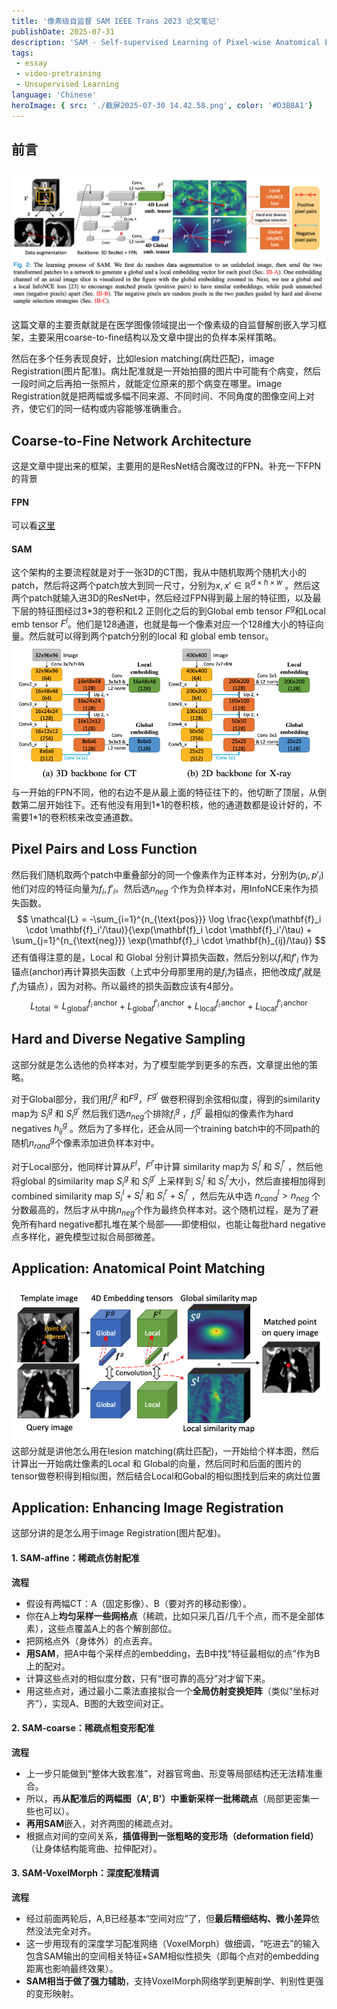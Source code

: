 ```yaml
---
title: '像素级自监督 SAM IEEE Trans 2023 论文笔记'
publishDate: 2025-07-31
description: 'SAM - Self-supervised Learning of Pixel-wise Anatomical Embeddings in Radiological Images'
tags:
 - essay
 - video-pretraining
 - Unsupervised Learning
language: 'Chinese'
heroImage: { src: './截屏2025-07-30 14.42.58.png', color: '#D3B8A1'}
---
```


## 前言
![alt text](./截屏2025-07-30%2014.42.58.png)

这篇文章的主要贡献就是在医学图像领域提出一个像素级的自监督解剖嵌入学习框架，主要采用coarse-to-fine结构以及文章中提出的负样本采样策略。

然后在多个任务表现良好，比如lesion matching(病灶匹配)，image Registration(图片配准)。病灶配准就是一开始拍摄的图片中可能有个病变，然后一段时间之后再拍一张照片，就能定位原来的那个病变在哪里。image Registration就是把两幅或多幅不同来源、不同时间、不同角度的图像空间上对齐，使它们的同一结构或内容能够准确重合。

## Coarse-to-Fine Network Architecture

这是文章中提出来的框架，主要用的是ResNet结合魔改过的FPN。补充一下FPN的背景
#### FPN

可以看[这里](https://laurie-hxf.xyz/blog/%E8%AE%BA%E6%96%87fpn)
#### SAM

这个架构的主要流程就是对于一张3D的CT图，我从中随机取两个随机大小的patch，然后将这两个patch放大到同一尺寸，分别为$x, x' \in \mathbb{R}^{d \times h \times w}$ 。然后这两个patch就输入进3D的ResNet中，然后经过FPN得到最上层的特征图，以及最下层的特征图经过3\*3的卷积和L2 正则化之后的到Global emb tensor $F^g$和Local emb tensor $F^l$。他们是128通道，也就是每一个像素对应一个128维大小的特征向量。然后就可以得到两个patch分别的local 和 global emb tensor。
![alt text](./截屏2025-07-30%2015.37.41.png)
与一开始的FPN不同，他的右边不是从最上面的特征往下的，他切断了顶层，从倒数第二层开始往下。还有他没有用到1\*1的卷积核，他的通道数都是设计好的，不需要1\*1的卷积核来改变通道数。

## Pixel Pairs and Loss Function

然后我们随机取两个patch中重叠部分的同一个像素作为正样本对，分别为$(p_i,p'_i)$ 他们对应的特征向量为$f_i,f'_i$。然后选$n_{neg}$ 个作为负样本对，用InfoNCE来作为损失函数。
$$
\mathcal{L} = -\sum_{i=1}^{n_{\text{pos}}} \log \frac{\exp(\mathbf{f}_i \cdot \mathbf{f}_i'/\tau)}{\exp(\mathbf{f}_i \cdot \mathbf{f}_i'/\tau) + \sum_{j=1}^{n_{\text{neg}}} \exp(\mathbf{f}_i \cdot \mathbf{h}_{ij}/\tau)}
$$
还有值得注意的是，Local 和 Global 分别计算损失函数，然后分别以$f_i$和$f'_i$ 作为锚点(anchor)再计算损失函数（上式中分母那里用的是$f_i$为锚点，把他改成$f'_i$就是$f'_i$为锚点），因为对称。所以最终的损失函数应该有4部分。
$$
L_\text{total} = L_\text{global}^{f_i\, \text{anchor}} + L_\text{global}^{f'_i\, \text{anchor}} + L_\text{local}^{f_i\, \text{anchor}} + L_\text{local}^{f'_i\, \text{anchor}}
$$


## Hard and Diverse Negative Sampling

这部分就是怎么选他的负样本对，为了模型能学到更多的东西，文章提出他的策略。

对于Global部分，我们用$f_i^g$ 和$F^g$，$F^{g'}$ 做卷积得到余弦相似度，得到的similarity map为  $S_i^g$ 和 $S_i^{g'}$ 
然后我们选$n_{neg}$个排除$f_i^g$ ，$f_i^{g'}$ 最相似的像素作为hard negatives $h^g_{ij}$  。然后为了多样化，还会从同一个training batch中的不同path的随机$n_{rand}^g$个像素添加进负样本对中。

对于Local部分，他同样计算从$F^l$，$F^{l'}$中计算 similarity map为  $S_i^l$ 和 $S_i^{l'}$ ，然后他将global 的similarity map $S_i^g$ 和 $S_i^{g'}$ 上采样到  $S_i^l$ 和 $S_i^{l'}$大小，然后直接相加得到combined similarity map  $S_i^l+S_i^l$ 和 $S_i^{l'}+S_i^{l'}$ ，然后先从中选 $n_{cand}^l > n_{neg}$ 个分数最高的，然后才从中挑$n_{neg}$个作为最终负样本对。这个随机过程，是为了避免所有hard negative都扎堆在某个局部——即使相似，也能让每批hard negative点多样化，避免模型过拟合局部微差。

## Application: Anatomical Point Matching

![alt text](./截屏2025-07-30%2016.33.41.png)
这部分就是讲他怎么用在lesion matching(病灶匹配)，一开始给个样本图，然后计算出一开始病灶像素的Local 和 Global的向量，然后同时和后面的图片的tensor做卷积得到相似图，然后结合Local和Gobal的相似图找到后来的病灶位置

## Application: Enhancing Image Registration

这部分讲的是怎么用于image Registration(图片配准)。

#### 1. **SAM-affine：稀疏点仿射配准**

 **流程**
- 假设有两幅CT：A（固定影像）、B（要对齐的移动影像）。
- 你在A上**均匀采样一些网格点**（稀疏，比如只采几百/几千个点，而不是全部体素），这些点覆盖A上的各个解剖部位。
- 把网格点外（身体外）的点丢弃。
- **用SAM**，把A中每个采样点的embedding，去B中找“特征最相似的点”作为B上的配对。
- 计算这些点对的相似度分数，只有“很可靠的高分”对才留下来。
- 用这些点对，通过最小二乘法直接拟合一个**全局仿射变换矩阵**（类似“坐标对齐”），实现A、B图的大致空间对正。

#### 2. **SAM-coarse：稀疏点粗变形配准**

 **流程**
- 上一步只能做到“整体大致套准”，对器官弯曲、形变等局部结构还无法精准重合。
- 所以，再**从配准后的两幅图（A', B'）中重新采样一批稀疏点**（局部更密集一些也可以）。
- **再用SAM**嵌入，对齐两图的稀疏点对。
- 根据点对间的空间关系，**插值得到一张粗略的变形场（deformation field）**（让身体结构能弯曲、拉伸配对）。

#### 3. **SAM-VoxelMorph：深度配准精调**

**流程**
- 经过前面两轮后，A,B已经基本“空间对应”了，但**最后精细结构、微小差异**依然没法完全对齐。
- 这一步用现有的深度学习配准网络（VoxelMorph）做细调，“吃进去”的输入包含SAM输出的空间相关特征+SAM相似性损失（即每个点对的embedding距离也影响最终效果）。
- **SAM相当于做了强力辅助**，支持VoxelMorph网络学到更解剖学、判别性更强的变形映射。
